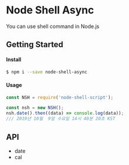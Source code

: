 # Node Shell Async
You can use shell command in Node.js

## Getting Started
#### Install
``` bash
$ npm i --save node-shell-async
```

#### Usage
``` javascript
const NSH = require('node-shell-script');

const nsh = new NSH();
nsh.date().then((data) => console.log(data));
/// 2019년 10월  9일 수요일 14시 40분 20초 KST
```

## API
- date
- cal
